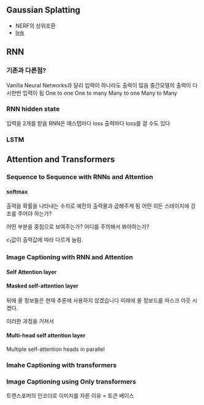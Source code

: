 ## Gaussian Splatting
- NERF의 상위호환
- [link](https://huggingface.co/papers/2311.13384)
## RNN
### 기존과 다른점?
Vanilla Neural Networks과 달리
입력이 하나라도 출력이 많음
중간모델의 출력이 다시한번 입력이 됨
One to one
One to many
Many to one
Many to Many

### RNN hidden state
입력을 2개를 받음
RNN은 매스탭마다 loss
출력마다 loss를 걸 수도 있다
### LSTM

## Attention and Transformers
### Sequence to Sequence with RNNs and Attention
#### softmax
출력을 확률을 나타내는 수치로 예전의 출력물과 곱해주게 됨
어떤 히든 스테이지에 강조를 주어야 하는가?

어떤 부분을 중점으로 보여주는가? 어디를 주의해서 봐야하는가?

$c_1$값이 출력값에 따라 다르게 늘림.

### Image Captioning with RNN and Attention

#### Self Attention layer
#### Masked self-attention layer
뒤에 올 정보들은 현재 추론에 사용하지 않겠습니다
미래에 쓸 정보드를 마스크 아웃 시켰다.

이러한 과정을 거쳐서
#### Multi-head self attention layer
Multiple self-attention heads in parallel

### Imahe Captioning with transformers

### Image Captioning using **Only** transformers
트랜스포머의 인코더로 이미지를 자른 이유 = 토큰 베이스
